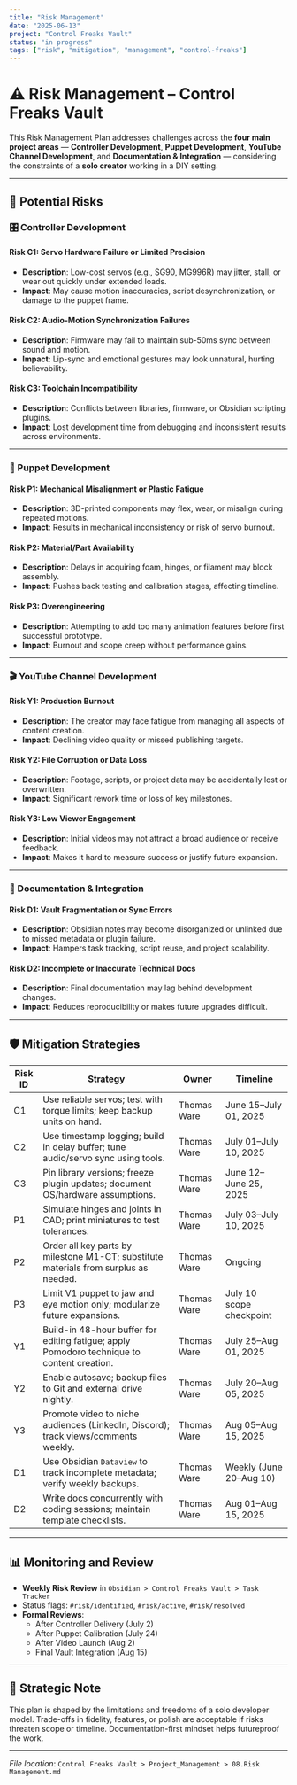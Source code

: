 ```yaml
---
title: "Risk Management"
date: "2025-06-13"
project: "Control Freaks Vault"
status: "in progress"
tags: ["risk", "mitigation", "management", "control-freaks"]
---
```


# ⚠️ Risk Management – Control Freaks Vault

This Risk Management Plan addresses challenges across the **four main project areas** — **Controller Development**, **Puppet Development**, **YouTube Channel Development**, and **Documentation & Integration** — considering the constraints of a **solo creator** working in a DIY setting.

---

## 🚨 Potential Risks

### 🎛 Controller Development

#### **Risk C1: Servo Hardware Failure or Limited Precision**
- **Description**: Low-cost servos (e.g., SG90, MG996R) may jitter, stall, or wear out quickly under extended loads.
- **Impact**: May cause motion inaccuracies, script desynchronization, or damage to the puppet frame.

#### **Risk C2: Audio-Motion Synchronization Failures**
- **Description**: Firmware may fail to maintain sub-50ms sync between sound and motion.
- **Impact**: Lip-sync and emotional gestures may look unnatural, hurting believability.

#### **Risk C3: Toolchain Incompatibility**
- **Description**: Conflicts between libraries, firmware, or Obsidian scripting plugins.
- **Impact**: Lost development time from debugging and inconsistent results across environments.

---

### 🤖 Puppet Development

#### **Risk P1: Mechanical Misalignment or Plastic Fatigue**
- **Description**: 3D-printed components may flex, wear, or misalign during repeated motions.
- **Impact**: Results in mechanical inconsistency or risk of servo burnout.

#### **Risk P2: Material/Part Availability**
- **Description**: Delays in acquiring foam, hinges, or filament may block assembly.
- **Impact**: Pushes back testing and calibration stages, affecting timeline.

#### **Risk P3: Overengineering**
- **Description**: Attempting to add too many animation features before first successful prototype.
- **Impact**: Burnout and scope creep without performance gains.

---

### 🎬 YouTube Channel Development

#### **Risk Y1: Production Burnout**
- **Description**: The creator may face fatigue from managing all aspects of content creation.
- **Impact**: Declining video quality or missed publishing targets.

#### **Risk Y2: File Corruption or Data Loss**
- **Description**: Footage, scripts, or project data may be accidentally lost or overwritten.
- **Impact**: Significant rework time or loss of key milestones.

#### **Risk Y3: Low Viewer Engagement**
- **Description**: Initial videos may not attract a broad audience or receive feedback.
- **Impact**: Makes it hard to measure success or justify future expansion.

---

### 🧩 Documentation & Integration

#### **Risk D1: Vault Fragmentation or Sync Errors**
- **Description**: Obsidian notes may become disorganized or unlinked due to missed metadata or plugin failure.
- **Impact**: Hampers task tracking, script reuse, and project scalability.

#### **Risk D2: Incomplete or Inaccurate Technical Docs**
- **Description**: Final documentation may lag behind development changes.
- **Impact**: Reduces reproducibility or makes future upgrades difficult.

---

## 🛡️ Mitigation Strategies

| Risk ID | Strategy                                                                                     | Owner         | Timeline                        |
|---------|----------------------------------------------------------------------------------------------|---------------|----------------------------------|
| C1      | Use reliable servos; test with torque limits; keep backup units on hand.                     | Thomas Ware   | June 15–July 01, 2025           |
| C2      | Use timestamp logging; build in delay buffer; tune audio/servo sync using tools.             | Thomas Ware   | July 01–July 10, 2025           |
| C3      | Pin library versions; freeze plugin updates; document OS/hardware assumptions.               | Thomas Ware   | June 12–June 25, 2025           |
| P1      | Simulate hinges and joints in CAD; print miniatures to test tolerances.                      | Thomas Ware   | July 03–July 10, 2025           |
| P2      | Order all key parts by milestone M1-CT; substitute materials from surplus as needed.         | Thomas Ware   | Ongoing                         |
| P3      | Limit V1 puppet to jaw and eye motion only; modularize future expansions.                    | Thomas Ware   | July 10 scope checkpoint        |
| Y1      | Build-in 48-hour buffer for editing fatigue; apply Pomodoro technique to content creation.   | Thomas Ware   | July 25–Aug 01, 2025            |
| Y2      | Enable autosave; backup files to Git and external drive nightly.                             | Thomas Ware   | July 20–Aug 05, 2025            |
| Y3      | Promote video to niche audiences (LinkedIn, Discord); track views/comments weekly.           | Thomas Ware   | Aug 05–Aug 15, 2025             |
| D1      | Use Obsidian `Dataview` to track incomplete metadata; verify weekly backups.                 | Thomas Ware   | Weekly (June 20–Aug 10)         |
| D2      | Write docs concurrently with coding sessions; maintain template checklists.                  | Thomas Ware   | Aug 01–Aug 15, 2025             |

---

## 📊 Monitoring and Review

- **Weekly Risk Review** in `Obsidian > Control Freaks Vault > Task Tracker`
- Status flags: `#risk/identified`, `#risk/active`, `#risk/resolved`
- **Formal Reviews**:
  - After Controller Delivery (July 2)
  - After Puppet Calibration (July 24)
  - After Video Launch (Aug 2)
  - Final Vault Integration (Aug 15)

---

## 🧠 Strategic Note

This plan is shaped by the limitations and freedoms of a solo developer model. Trade-offs in fidelity, features, or polish are acceptable if risks threaten scope or timeline. Documentation-first mindset helps futureproof the work.

---

*File location*: `Control Freaks Vault > Project_Management > 08.Risk Management.md`
